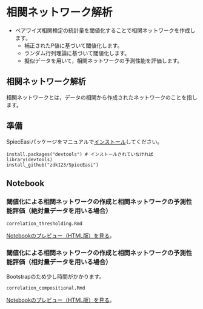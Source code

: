# 相関ネットワーク解析
* ペアワイズ相関検定の統計量を閾値化することで相関ネットワークを作成します。
  * 補正されたP値に基づいて閾値化します。
  * ランダム行列理論に基づいて閾値化します。
  * 擬似データを用いて，相関ネットワークの予測性能を評価します。

## 相関ネットワーク解析
相関ネットワークとは，データの相関から作成されたネットワークのことを指します。

## 準備
SpiecEasiパッケージをマニュアルで[インストール](https://www.rdocumentation.org/packages/SpiecEasi/)してください。
```
install.packages("devtools") # インストールされていなければ
library(devtools)
install_github("zdk123/SpiecEasi")
```

## Notebook
### 閾値化による相関ネットワークの作成と相関ネットワークの予測性能評価（絶対量データを用いる場合）
```
correlation_thresholding.Rmd
```
[Notebookのプレビュー（HTML版）を見る](https://kztakemoto.github.io/network-analysis-in-biology/correlation_networks/correlation_thresholding.nb.html)。

### 閾値化による相関ネットワークの作成と相関ネットワークの予測性能評価（相対量データを用いる場合）
Bootstrapのため少し時間がかかります。
```
correlation_compositional.Rmd  
```
[Notebookのプレビュー（HTML版）を見る](https://kztakemoto.github.io/network-analysis-in-biology/correlation_networks/correlation_compositional.nb.html)。